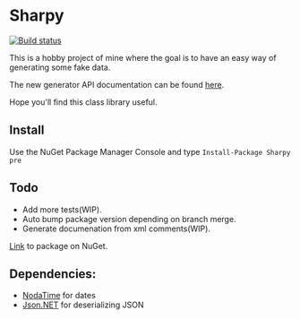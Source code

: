 # Sharpy
[![Build status](https://ci.appveyor.com/api/projects/status/glb3ouu7afufy54s?svg=true)](https://ci.appveyor.com/project/inputfalken/sharpy)

This is a hobby project of mine where the goal is to have an easy way of generating some fake data.

The new generator API documentation can be found [here](https://inputfalken.github.io/Sharpy).

Hope you'll find this class library useful.
## Install
Use the NuGet Package Manager Console and type ```Install-Package Sharpy pre```

## Todo

* Add more tests(WIP).
* Auto bump package version depending on branch merge.
* Generate documenation from xml comments(WIP).

[Link](https://www.nuget.org/packages/Sharpy/) to package on NuGet.
## Dependencies:

* [NodaTime](https://github.com/nodatime/nodatime) for dates
* [Json.NET](https://github.com/JamesNK/Newtonsoft.Json) for deserializing JSON
